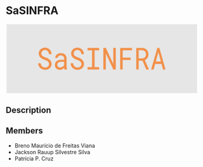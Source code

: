 # SaSINFRA

<p align="center"><img src ="img/sasinfra.png" style="width:500px"/></p>

## Description



## Members

- Breno Maurício de Freitas Viana
- Jackson Rauup Silvestre Silva
- Patrícia P. Cruz